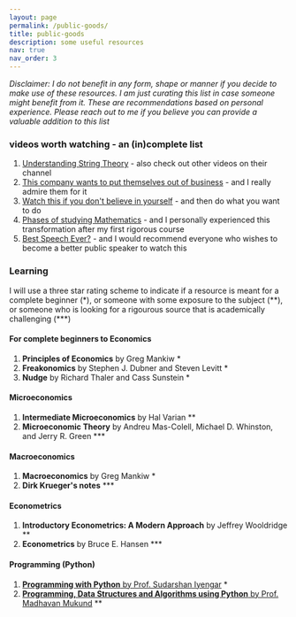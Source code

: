 ```yaml
---
layout: page
permalink: /public-goods/
title: public-goods
description: some useful resources
nav: true
nav_order: 3
---
```


*Disclaimer: I do not benefit in any form, shape or manner if you decide to make use of these resources. I am just curating this list in case someone might benefit from it. These are recommendations based on personal experience. Please reach out to me if you believe you can provide a valuable addition to this list*


### videos worth watching - an (in)complete list

1. [Understanding String Theory](https://youtu.be/Da-2h2B4faU) - also check out other videos on their channel
2. [This company wants to put themselves out of business](https://youtu.be/Pv1Otdg4fok) - and I really admire them for it
3. [Watch this if you don't believe in yourself](https://youtu.be/yBEfU-Ul_iI) - and then do what you want to do
4. [Phases of studying Mathematics](https://youtu.be/48Hr3CT5Tpk) - and I personally experienced this transformation after my first rigorous course
5. [Best Speech Ever?](https://youtu.be/wD2cVhC-63I) - and I would recommend everyone who wishes to become a better public speaker to watch this


### Learning

I will use a three star rating scheme to indicate if a resource is meant for a complete beginner (\*), or someone with some exposure to the subject (\**), or someone who is looking for a rigourous source that is academically challenging (\***)

#### For complete beginners to Economics
1. **Principles of Economics** by Greg Mankiw *
2. **Freakonomics** by Stephen J. Dubner and Steven Levitt *
3. **Nudge** by Richard Thaler and Cass Sunstein *


#### Microeconomics
1. **Intermediate Microeconomics** by Hal Varian **
2. **Microeconomic Theory** by Andreu Mas-Colell, Michael D. Whinston, and Jerry R. Green ***


#### Macroeconomics
1. **Macroeconomics** by Greg Mankiw *
2. **Dirk Krueger's notes** ***


#### Econometrics
1. **Introductory Econometrics: A Modern Approach** by Jeffrey Wooldridge **
2. **Econometrics** by Bruce E. Hansen ***


#### Programming (Python)
1. [**Programming with Python** by Prof. Sudarshan Iyengar](https://youtube.com/playlist?list=PLZ2ps__7DhBb2cXAu5PevO_mzgS3Fj3Fs&feature=shared) *
2. [**Programming, Data Structures and Algorithms using Python** by Prof. Madhavan Mukund](https://youtube.com/playlist?list=PLZ2ps__7DhBaDccbZRgiU1sHX2gZrQ-XT&feature=shared) **






